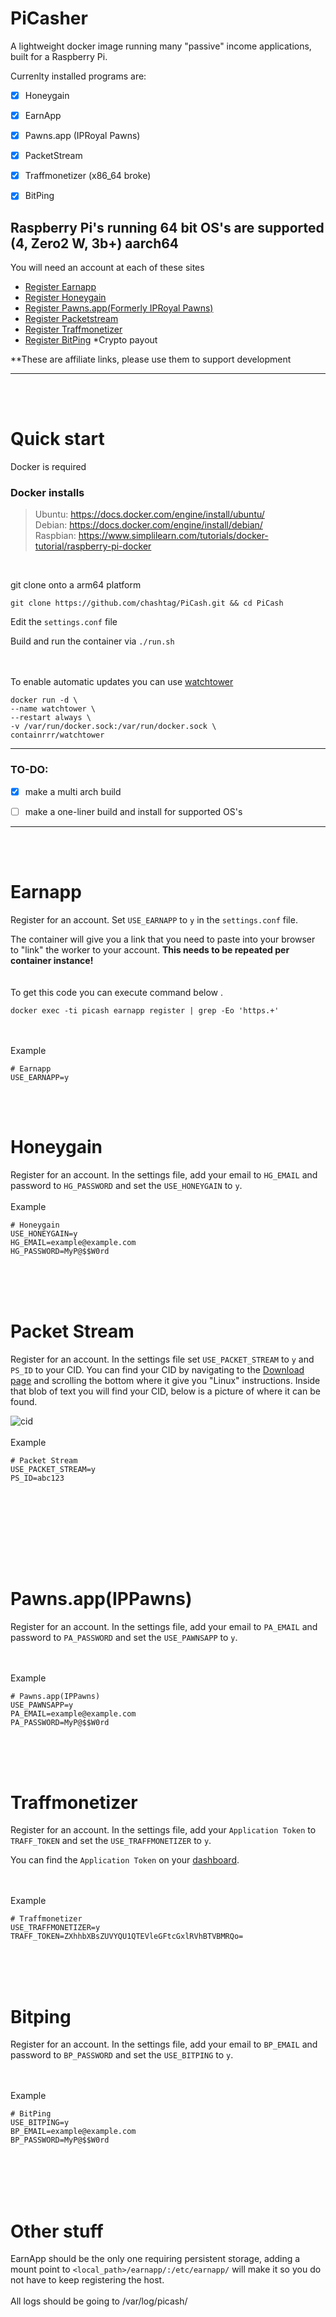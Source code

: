# PiCasher

A lightweight docker image running many "passive" income applications, built for a Raspberry Pi.

Currenlty installed programs are:
- [x] Honeygain
- [x] EarnApp 
- [x] Pawns.app (IPRoyal Pawns)
- [x] PacketStream
- [x] Traffmonetizer (x86_64 broke)
- [x] BitPing


Raspberry Pi's running 64 bit OS's are supported (4, Zero2 W, 3b+) aarch64
---


You will need an account at each of these sites
- [Register Earnapp](https://earnapp.com/i/rBezkcsv)
- [Register Honeygain](https://r.honeygain.me/RAVAT518F5)
- [Register Pawns.app(Formerly IPRoyal Pawns)](https://pawns.app/?r=13391648)
- [Register Packetstream](https://packetstream.io/?psr=75qO)
- [Register Traffmonetizer](https://traffmonetizer.com/?aff=1880125)
- [Register BitPing](https://app.bitping.com?r=3TGus9GO) *Crypto payout


**These are affiliate links, please use them to support development





---
<br>
<br>

# Quick start
Docker is required 
### Docker installs
> Ubuntu: https://docs.docker.com/engine/install/ubuntu/<br>
> Debian: https://docs.docker.com/engine/install/debian/<br>
> Raspbian: https://www.simplilearn.com/tutorials/docker-tutorial/raspberry-pi-docker


<br>

git clone onto a arm64 platform

```
git clone https://github.com/chashtag/PiCash.git && cd PiCash
```

Edit the `settings.conf` file

Build and run the container via `./run.sh`
<br>
<br>
<br>

To enable automatic updates you can use [watchtower](https://containrrr.dev/watchtower/)
```
docker run -d \
--name watchtower \
--restart always \
-v /var/run/docker.sock:/var/run/docker.sock \
containrrr/watchtower
```



---
### TO-DO:
- [x] make a multi arch build
- [ ] make a one-liner build and install for supported OS's


---
<br><br>
# Earnapp
Register for an account. Set `USE_EARNAPP` to `y` in the `settings.conf` file.

The container will give you a link that you need to paste into your browser to "link" the worker to your account. <b>This needs to be repeated per container instance!</b>
<br><br><br>
To get this code you can execute command below .

``` 
docker exec -ti picash earnapp register | grep -Eo 'https.+'
```

<br><br>Example
```
# Earnapp
USE_EARNAPP=y
```
<br><br>
# Honeygain

Register for an account.
In the settings file, add your email to `HG_EMAIL` and password to `HG_PASSWORD` and set the `USE_HONEYGAIN` to `y`.
<br><br>Example
```
# Honeygain
USE_HONEYGAIN=y
HG_EMAIL=example@example.com
HG_PASSWORD=MyP@$$W0rd
```
<br><br><br>
# Packet Stream
Register for an account. In the settings file set `USE_PACKET_STREAM` to `y` and `PS_ID` to your CID. You can find your CID by navigating to the [Download page](https://packetstream.io/dashboard/download) and scrolling the bottom where it give you "Linux" instructions. Inside that blob of text you will find your CID, below is a picture of where it can be found.

![cid](https://github.com/chashtag/PiCash/blob/images/images/packetstream.png?raw=true)
<br><br>Example
```
# Packet Stream
USE_PACKET_STREAM=y
PS_ID=abc123
```
<br><br><br>

<br><br><br>

# Pawns.app(IPPawns)
Register for an account. In the settings file, add your email to `PA_EMAIL` and password to `PA_PASSWORD` and set the `USE_PAWNSAPP` to `y`.

<br><br>Example
```
# Pawns.app(IPPawns)
USE_PAWNSAPP=y
PA_EMAIL=example@example.com
PA_PASSWORD=MyP@$$W0rd
```
<br><br><br>

# Traffmonetizer
Register for an account. In the settings file, add your `Application Token` to `TRAFF_TOKEN` and set the `USE_TRAFFMONETIZER` to `y`.

You can find the `Application Token` on your [dashboard](https://app.traffmonetizer.com/dashboard).

<br><br>Example
```
# Traffmonetizer
USE_TRAFFMONETIZER=y
TRAFF_TOKEN=ZXhhbXBsZUVYQU1QTEVleGFtcGxlRVhBTVBMRQo=
```

<br><br><br>
# Bitping
Register for an account. In the settings file, add your email to `BP_EMAIL` and password to `BP_PASSWORD` and set the `USE_BITPING` to `y`.

<br><br>Example
```
# BitPing
USE_BITPING=y
BP_EMAIL=example@example.com
BP_PASSWORD=MyP@$$W0rd
```

<br>
<br>
<br>
<br>


# Other stuff
EarnApp should be the only one requiring persistent storage, adding a mount point to `<local_path>/earnapp/:/etc/earnapp/` will make it so you do not have to keep registering the host.
<br>
<br>
All logs should be going to /var/log/picash/
